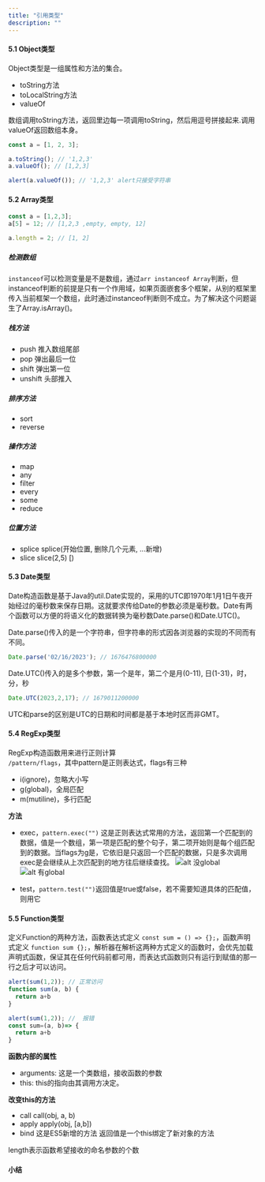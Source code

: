 ```yaml
---
title: "引用类型"
description: ""
---
```


#### 5.1 Object类型
Object类型是一组属性和方法的集合。
- toString方法
- toLocalString方法
- valueOf

数组调用toString方法，返回里边每一项调用toString，然后用逗号拼接起来.调用valueOf返回数组本身。
```javascript
const a = [1, 2, 3];

a.toString(); // '1,2,3'
a.valueOf(); // [1,2,3]

alert(a.valueOf()); // '1,2,3' alert只接受字符串
```

#### 5.2 Array类型
```javascript
const a = [1,2,3];
a[5] = 12; // [1,2,3 ,empty, empty, 12]

a.length = 2; // [1, 2]
```
##### 检测数组
`instanceof`可以检测变量是不是数组，通过`arr instanceof Array`判断，但instanceof判断的前提是只有一个作用域，如果页面嵌套多个框架，从别的框架里传入当前框架一个数组，此时通过instanceof判断则不成立。为了解决这个问题诞生了Array.isArray()。
##### 栈方法
- push 推入数组尾部
- pop 弹出最后一位
- shift 弹出第一位
- unshift 头部推入
##### 排序方法
- sort
- reverse
##### 操作方法
- map
- any
- filter
- every
- some
- reduce
  
##### 位置方法
- splice splice(开始位置, 删除几个元素, ...新增)
- slice slice(2,5) [)

#### 5.3 Date类型
Date构造函数是基于Java的util.Date实现的，采用的UTC即1970年1月1日午夜开始经过的毫秒数来保存日期。这就要求传给Date的参数必须是毫秒数。Date有两个函数可以方便的将语义化的数据转换为毫秒数Date.parse()和Date.UTC()。

Date.parse()传入的是一个字符串，但字符串的形式因各浏览器的实现的不同而有不同。
```javascript
Date.parse('02/16/2023'); // 1676476800000
```

Date.UTC()传入的是多个参数，第一个是年，第二个是月(0-11), 日(1-31)，时，分，秒
```javascript
Date.UTC(2023,2,17); // 1679011200000
```

UTC和parse的区别是UTC的日期和时间都是基于本地时区而非GMT。

#### 5.4 RegExp类型
RegExp构造函数用来进行正则计算  
`/pattern/flags`，其中pattern是正则表达式，flags有三种
- i(ignore)，忽略大小写
- g(global)，全局匹配
- m(mutiline)，多行匹配

**方法**
- exec，`pattern.exec("")` 这是正则表达式常用的方法，返回第一个匹配到的数据，值是一个数组，第一项是匹配的整个句子，第二项开始则是每个组匹配到的数据。当flags为g是，它依旧是只返回一个匹配的数据，只是多次调用exec是会继续从上次匹配到的地方往后继续查找。
  ![alt 没global](http://puui.qpic.cn/media_img/lena/PICj4wag0_155_725/0)
  ![alt 有global](http://puui.qpic.cn/media_img/lena/PIC8wzh6j_162_696/0)

- test，`pattern.test("")`返回值是true或false，若不需要知道具体的匹配值，则用它

#### 5.5 Function类型
定义Function的两种方法，函数表达式定义 `const sum = () => {};`，函数声明式定义 `function sum {};`，解析器在解析这两种方式定义的函数时，会优先加载声明式函数，保证其在任何代码前都可用，而表达式函数则只有运行到赋值的那一行之后才可以访问。
```javascript
alert(sum(1,2)); // 正常访问
function sum(a, b) {
  return a+b
}
```

```javascript
alert(sum(1,2)); //  报错
const sum=(a, b)=> {
  return a+b
}
```

**函数内部的属性**  
- arguments: 这是一个类数组，接收函数的参数
- this: this的指向由其调用方决定。

**改变this的方法**
- call call(obj, a, b)
- apply apply(obj, [a,b])
- bind 这是ES5新增的方法 返回值是一个this绑定了新对象的方法

length表示函数希望接收的命名参数的个数
#### 小结